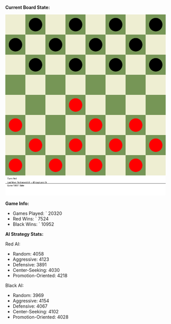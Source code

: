 
**Current Board State:**  
<!-- START_GIF -->
![Checkers Game](./checkers_game.gif)
<!-- END_GIF -->

**Game Info:**  
- Games Played: `<!-- GAMES_PLAYED --> 20320
- Red Wins: `<!-- RED_WINS --> 7524
- Black Wins: `<!-- BLACK_WINS --> 10952

<!-- AI_STATS -->
**AI Strategy Stats:**

Red AI:
- Random: 4058
- Aggressive: 4123
- Defensive: 3891
- Center-Seeking: 4030
- Promotion-Oriented: 4218

Black AI:
- Random: 3969
- Aggressive: 4154
- Defensive: 4067
- Center-Seeking: 4102
- Promotion-Oriented: 4028
